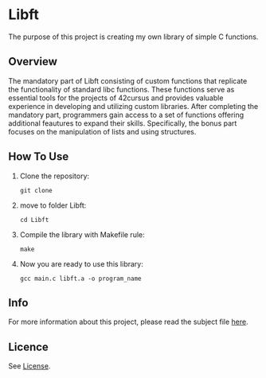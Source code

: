 <h1>Libft</h1>
The purpose of this project is creating my own library of simple C functions.
<h2>Overview</h2>
The mandatory part of Libft consisting of custom functions that replicate the functionality of standard libc functions.
These functions serve as essential tools for the projects of 42cursus and provides valuable experience in developing and utilizing custom libraries.
After completing the mandatory part, programmers gain access to a set of functions offering additional feautures to expand their skills.
Specifically, the bonus part focuses on the manipulation of lists and using structures.
<h2>How To Use</h2>
<ol>
  <li>Clone the repository:</li>
  <pre><code>git clone </code></pre>
  <li>move to folder Libft:</li>
  <pre><code>cd Libft</code></pre>
  <li>Compile the library with Makefile rule:</li>
  <pre><code>make</code></pre>
  <li>Now you are ready to use this library:</li>
  <pre><code>gcc main.c libft.a -o program_name</code></pre>
</ol>
<h2>Info</h2>
For more information about this project, please read the subject file <a href="https://github.com/recozzi/notebook/blob/master/42cursus/Libft/subject.pdf">here</a>.
<h2>Licence</h2>
See <a href="https://github.com/recozzi/notebook/blob/master/42cursus/Libft/LICENSE">License</a>.
